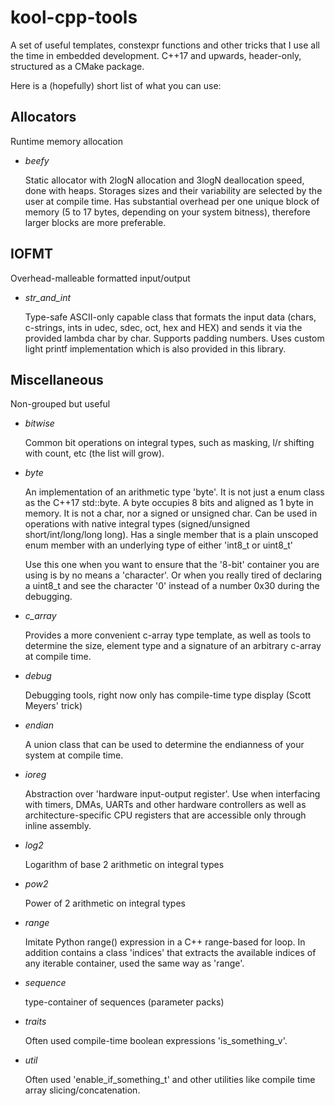 # kool-cpp-tools
A set of useful templates, constexpr functions and other tricks that I use all the time in embedded development. C++17 and upwards, header-only, structured as a CMake package.

Here is a (hopefully) short list of what you can use:

## Allocators
Runtime memory allocation
* _beefy_

   Static allocator with 2logN allocation and 3logN deallocation speed, done with heaps.
   Storages sizes and their variability are selected by the user at compile time.
   Has substantial overhead per one unique block of memory (5 to 17 bytes, depending on your system bitness), therefore larger blocks are more preferable.
  
## IOFMT
Overhead-malleable formatted input/output
* _str_and_int_

    Type-safe ASCII-only capable class that formats the input data (chars, c-strings, ints in udec, sdec, oct, hex and HEX) and sends it
    via the provided lambda char by char. Supports padding numbers. 
    Uses custom light printf implementation which is also provided in this library.
    
## Miscellaneous
Non-grouped but useful
* _bitwise_

    Common bit operations on integral types, such as masking, l/r shifting with count, etc (the list will grow).
    
* _byte_

    An implementation of an arithmetic type 'byte'. It is not just a
    enum class as the C++17 std::byte. A byte occupies 8 bits and
    aligned as 1 byte in memory. It is not a char, nor a signed or
    unsigned char. Can be used in operations with native integral types
    (signed/unsigned short/int/long/long long). Has a single member that
    is a plain unscoped enum member with an underlying type of either
    'int8_t or uint8_t'
    
    Use this one when you want to ensure that the '8-bit' container you are using is by no means a 'character'.
    Or when you really tired of declaring a uint8_t and see the character '0' instead of a number 0x30 during the debugging.
    
    
* _c_array_

    Provides a more convenient c-array type template, as well as tools
    to determine the size, element type and a signature of an arbitrary
    c-array at compile time.

* _debug_

    Debugging tools, right now only has compile-time type display (Scott
    Meyers' trick)

* _endian_

    A union class that can be used to determine the endianness of your
    system at compile time.

* _ioreg_

    Abstraction over 'hardware input-output register'. Use when
    interfacing with timers, DMAs, UARTs and other hardware controllers
    as well as architecture-specific CPU registers that are accessible
    only through inline assembly.

* _log2_

    Logarithm of base 2 arithmetic on integral types

* _pow2_

    Power of 2 arithmetic on integral types

* _range_

    Imitate Python range() expression in a C++ range-based for loop. In
    addition contains a class 'indices' that extracts the available
    indices of any iterable container, used the same way as 'range'.

* _sequence_

    type-container of sequences (parameter packs)

* _traits_

    Often used compile-time boolean expressions 'is_something_v'.

* _util_
    
    Often used 'enable_if_something_t' and other utilities like compile
    time array slicing/concatenation.
    